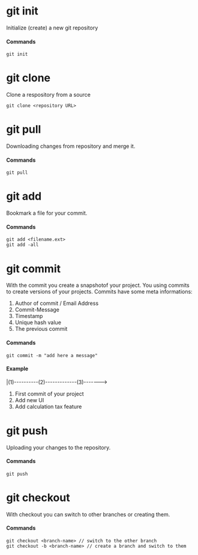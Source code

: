 # git init
Initialize (create) a new git repository 
#### Commands
	git init

# git clone
Clone a respository from a source

    git clone <repository URL>

# git pull
Downloading changes from repository and merge it.
#### Commands
	git pull
# git add
Bookmark a file for your commit.
#### Commands
	git add <filename.ext>
	git add -all
# git commit
With the commit you create a snapshotof your project. You using commits to create versions of your projects. Commits have some meta informations:
1. Author of commit / Email Address
2. Commit-Message
3. Timestamp
4. Unique hash value
5. The previous commit
#### Commands
	git commit -m "add here a message"
#### Example
|(1)----------(2)-------------(3)------->

1. First commit of your project
2. Add new UI
3. Add calculation tax feature
# git push
Uploading your changes to the repository.
#### Commands
	git push
# git checkout
With checkout you can switch to other branches or creating them.
#### Commands
	git checkout <branch-name> // switch to the other branch
	git checkout -b <branch-name> // create a branch and switch to them